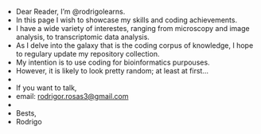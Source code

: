 - Dear Reader, I’m @rodrigolearns.
- In this page I wish to showcase my skills and coding achievements.
- I have a wide variety of interestes, ranging from microscopy and image analysis, to transcriptomic data analysis.
- As I delve into the galaxy that is the coding corpus of knowledge, I hope to regulary update my repository collection.
- My intention is to use coding for bioinformatics purpouses.
- However, it is likely to look pretty random; at least at first...
- 
- If you want to talk,
- email: rodrigor.rosas3@gmail.com
-
- Bests,
- Rodrigo

